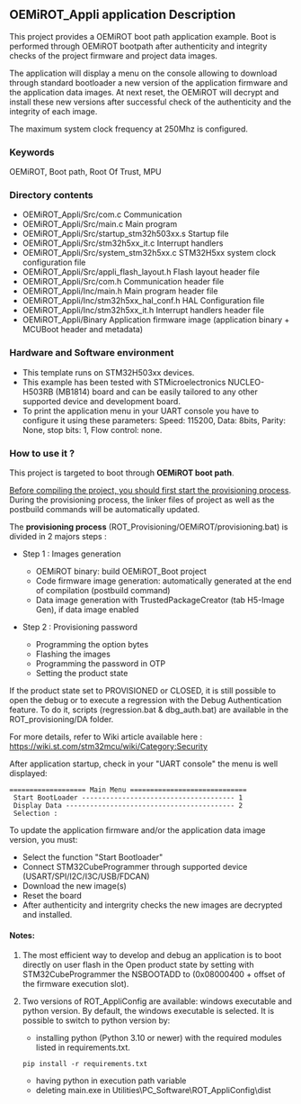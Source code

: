 ## <b>OEMiROT_Appli application Description</b>

This project provides a OEMiROT boot path application example. Boot is performed through OEMiROT bootpath after authenticity and integrity checks of the project firmware and project data
images.

The application will display a menu on the console allowing to download through standard bootloader a new version
of the application firmware and the application data images.
At next reset, the OEMiROT will decrypt and install these new versions after successful check of the authenticity and the integrity of each image.

The maximum system clock frequency at 250Mhz is configured.

### <b>Keywords</b>

OEMiROT, Boot path, Root Of Trust, MPU

### <b>Directory contents</b>

  - OEMiROT_Appli/Src/com.c                       Communication
  - OEMiROT_Appli/Src/main.c                      Main program
  - OEMiROT_Appli/Src/startup_stm32h503xx.s       Startup file
  - OEMiROT_Appli/Src/stm32h5xx_it.c              Interrupt handlers
  - OEMiROT_Appli/Src/system_stm32h5xx.c          STM32H5xx system clock configuration file
  - OEMiROT_Appli/Src/appli_flash_layout.h        Flash layout header file
  - OEMiROT_Appli/Src/com.h                       Communication header file
  - OEMiROT_Appli/Inc/main.h                      Main program header file
  - OEMiROT_Appli/Inc/stm32h5xx_hal_conf.h        HAL Configuration file
  - OEMiROT_Appli/Inc/stm32h5xx_it.h              Interrupt handlers header file
  - OEMiROT_Appli/Binary                          Application firmware image (application binary + MCUBoot header and metadata)

### <b>Hardware and Software environment</b>

  - This template runs on STM32H503xx devices.
  - This example has been tested with STMicroelectronics NUCLEO-H503RB (MB1814)
    board and can be easily tailored to any other supported device
    and development board.  
  - To print the application menu in your UART console you have to configure it using these parameters:
    Speed: 115200, Data: 8bits, Parity: None, stop bits: 1, Flow control: none.

### <b>How to use it ?</b>

This project is targeted to boot through <b>OEMiROT boot path</b>.

<u>Before compiling the project, you should first start the provisioning process</u>. During the provisioning process, the linker files
of project as well as the postbuild commands will be automatically updated.

The <b>provisioning process</b> (ROT_Provisioning/OEMiROT/provisioning.bat) is divided in 2 majors steps :

  - Step 1 : Images generation

     - OEMiROT binary: build OEMiROT_Boot project
     - Code firmware image generation: automatically generated at the end of compilation (postbuild command)
     - Data image generation with TrustedPackageCreator (tab H5-Image Gen), if data image enabled

  - Step 2 : Provisioning password

     - Programming the option bytes 
     - Flashing the images 
     - Programming the password in OTP
     - Setting the product state 

If the product state set to PROVISIONED or CLOSED, it is still possible to open the debug or to execute a regression
with the Debug Authentication feature. To do it, scripts (regression.bat & dbg_auth.bat) are available in the ROT_provisioning/DA folder.

For more details, refer to Wiki article available here : https://wiki.st.com/stm32mcu/wiki/Category:Security

After application startup, check in your "UART console" the menu is well displayed:
  ```
  =================== Main Menu =============================
   Start BootLoader -------------------------------------- 1
   Display Data ------------------------------------------ 2
   Selection :
  ```

To update the application firmware and/or the application data image version, you must:

  - Select the function "Start Bootloader"
  - Connect STM32CubeProgrammer through supported device (USART/SPI/I2C/I3C/USB/FDCAN)
  - Download the new image(s)
  - Reset the board
  - After authenticity and intergrity checks the new images are decrypted and installed.

#### <b>Notes:</b>

  1. The most efficient way to develop and debug an application is to boot directly on user flash in the Open product state by setting with 
     STM32CubeProgrammer the NSBOOTADD to (0x08000400 + offset of the firmware execution slot).

  2. Two versions of ROT_AppliConfig are available: windows executable and python version. By default, the windows executable is selected. It 
     is possible to switch to python version by:  
        - installing python (Python 3.10 or newer) with the required modules listed in requirements.txt.  
        ```
        pip install -r requirements.txt  
        ```
        - having python in execution path variable  
        - deleting main.exe in Utilities\PC_Software\ROT_AppliConfig\dist



